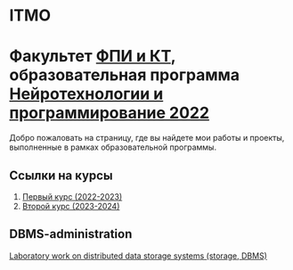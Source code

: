 # ITMO
# Факультет [ФПИ и КТ](https://itmo.ru/ru/viewfaculty/104/fakultet_programmnoy_inzhenerii_i_kompyuternoy_tehniki.htm), образовательная программа [Нейротехнологии и программирование 2022](https://abit.itmo.ru/program/bachelor/neurotechnologies)

Добро пожаловать на страницу, где вы найдете мои работы и проекты, выполненные в рамках образовательной программы.

## Ссылки на курсы

1. [Первый курс (2022-2023)](https://github.com/podshapkoy/ITMO/tree/master/1nd%20year) 
2. [Второй курс (2023-2024)](https://github.com/podshapkoy/ITMO/tree/master/2nd%20year) 



## DBMS-administration
[Laboratory work on distributed data storage systems (storage, DBMS)](https://github.com/podshapkoy-organization/DBMS-administration?tab=readme-ov-file) 
